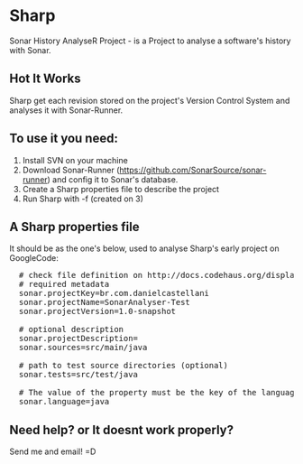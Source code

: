 Sharp
=====

Sonar History AnalyseR Project - is a Project to analyse a software's history with Sonar.

Hot It Works
---

Sharp get each revision stored on the project's Version Control System and analyses it with Sonar-Runner.

To use it you need:
-------------------

1. Install SVN on your machine
2. Download Sonar-Runner (https://github.com/SonarSource/sonar-runner) and config it to Sonar's database.
3. Create a Sharp properties file to describe the project
4. Run Sharp with -f <properties-file-path> (created on 3)

A Sharp properties file 
-------------------

It should be as the one's below, used to analyse Sharp's early project on GoogleCode:

<pre>
  # check file definition on http://docs.codehaus.org/display/SONAR/Analyzing+with+Sonar+Runner
  # required metadata
  sonar.projectKey=br.com.danielcastellani
  sonar.projectName=SonarAnalyser-Test
  sonar.projectVersion=1.0-snapshot
  
  # optional description
  sonar.projectDescription=
  sonar.sources=src/main/java
  
  # path to test source directories (optional)
  sonar.tests=src/test/java
  
  # The value of the property must be the key of the language.
  sonar.language=java
</pre>
  
Need help? or It doesnt work properly?
---

Send me and email! =D
  
